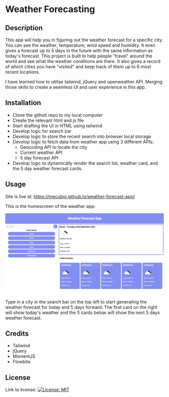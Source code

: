 # Weather Forecasting

## Description

This app will help you in figuring out the weather forecast for a specific city. You can see the weather, temperature, wind speed and humidity. It even gives a forecast up to 5 days in the future with the same information as today's forecast. This project is built to help people "travel" around the world and see what the weather conditions are there. It also gives a record of which cities you have "visited" and keep track of them up to 6 most recent locations.

I have learned how to utilise tailwind, jQuery and openweather API. Merging those skills to create a seamless UI and user experience in this app.

## Installation

- Clone the github repo to my local computer
- Create the relevant html and js file
- Start drafting the UI in HTML using tailwind
- Develop logic for search bar
- Develop logic to store the recent search into browser local storage
- Develop logic to fetch data from weather app using 3 different APIs:
    - Geocoding API to locate the city
    - Current weather API
    - 5 day forecast API
- Develop logic to dynamically render the search list, weather card, and the 5 day weather forecast cards.

## Usage

Site is live at: https://mecuboi.github.io/weather-forecast-app/ 

This is the homescreen of the weather app:

![Homepage Screenshot](assets/images/screenshot.png)

Type in a city in the search bar on the top left to start generating the weather forecast for today and 5 days forward. The first card on the right will show today's weather and the 5 cards below will show the next 5 days weather forecast.

## Credits

- Tailwind
- jQuery
- MomentJS
- Flowbite

## License

Link to license: [![License: MIT](https://img.shields.io/badge/License-MIT-yellow.svg)](https://github.com/mecuboi/weather-forecast-app/blob/main/LICENSE)